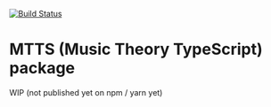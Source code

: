 [![Build Status](https://travis-ci.com/FaXaq/mtts.svg?branch=master)](https://travis-ci.com/FaXaq/mtts)
# MTTS (Music Theory TypeScript) package

WIP (not published yet on npm / yarn yet)
